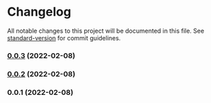 # Changelog

All notable changes to this project will be documented in this file. See [standard-version](https://github.com/conventional-changelog/standard-version) for commit guidelines.

### [0.0.3](https://github.com/yxjorhs/join-table-model/compare/v0.0.2...v0.0.3) (2022-02-08)

### [0.0.2](https://github.com/yxjorhs/join-table-model/compare/v0.0.1...v0.0.2) (2022-02-08)

### 0.0.1 (2022-02-08)
